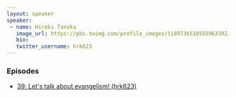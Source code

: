 ```yaml
---
layout: speaker
speaker:
 - name: Hiroki Tanaka
   image_url: https://pbs.twimg.com/profile_images/1189736518555963392/lt9DtLhK_400x400.jpg
   bio:
   twitter_username: hrk623
---
```


### Episodes

- [39: Let's talk about evangelism! (hrk623)](/039/)
